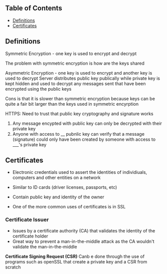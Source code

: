 ## Table of Contents
- [Definitions](#definitions)
- [Certificates](#certificates)


## Definitions
Symmetric Encryption - one key is used to encrypt and decrypt

The problem with symmetric encryption is how are the keys shared


Asymmetric Encryption - one key is used to encrypt and another key is used to decrypt
Server distributes public key publically while private key is kept hidden and used to decrypt any messages sent that have been encrypted using the public keys
 
Cons is that it is slower than symmetric encryption because keys can be quite a fair bit larger than the keys used in symmetric encyrption

HTTPS:
Need to trust that public key cryptography and signature works
1) Any message encypted with public key can only be decrypted with their private key
2) Anyone with access to __ pubnlic key can verify that a message (signature) could only have been created by someone with access to ___'s private key 


## Certificates

- Electronic credentials used to assert the identities of individiuals, computers and other entities on a network
- Similar to ID cards (driver licenses, passports, etc)
- Contain public key and identity of the owner

- One of the more common uses of certificates is in SSL 

### Certificate Issuer
- Issues by a certificate authority (CA) that validates the identity of the certificate holder
- Great way to prevent a man-in-the-middle attack as the CA wouldn't validate the man-in-the-middle


**Certificate Signing Request (CSR)**
Canb e done through the use of programs such as openSSL that create a private key and a CSR from scratch 